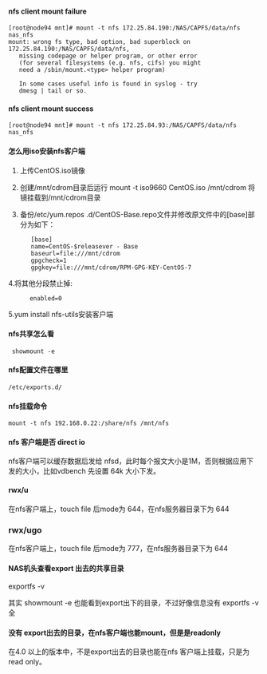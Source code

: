 #### nfs client mount failure

    [root@node94 mnt]# mount -t nfs 172.25.84.190:/NAS/CAPFS/data/nfs nas_nfs
    mount: wrong fs type, bad option, bad superblock on 172.25.84.190:/NAS/CAPFS/data/nfs,
       missing codepage or helper program, or other error
       (for several filesystems (e.g. nfs, cifs) you might
       need a /sbin/mount.<type> helper program)

       In some cases useful info is found in syslog - try
       dmesg | tail or so.

#### nfs client mount success

    [root@node94 mnt]# mount -t nfs 172.25.84.93:/NAS/CAPFS/data/nfs nas_nfs

#### 怎么用iso安装nfs客户端

1. 上传CentOS.iso镜像
2. 创建/mnt/cdrom目录后运行 mount -t iso9660 CentOS.iso /mnt/cdrom 将镜挂载到/mnt/cdrom目录
3. 备份/etc/yum.repos .d/CentOS-Base.repo文件并修改原文件中的[base]部分为如下：

          [base]
          name=CentOS-$releasever - Base
          baseurl=file:///mnt/cdrom
          gpgcheck=1
          gpgkey=file:///mnt/cdrom/RPM-GPG-KEY-CentOS-7

4.将其他分段禁止掉:

          enabled=0
          
5.yum install nfs-utils安装客户端

#### nfs共享怎么看

     showmount -e

#### nfs配置文件在哪里

    /etc/exports.d/

#### nfs挂载命令

    mount -t nfs 192.168.0.22:/share/nfs /mnt/nfs
    
#### nfs 客户端是否 direct io

nfs客户端可以缓存数据后发给 nfsd，此时每个报文大小是1M，否则根据应用下发的大小，比如vdbench 先设置 64k 大小下发。

#### rwx/u

在nfs客户端上，touch file 后mode为 644，在nfs服务器目录下为 644

### rwx/ugo

在nfs客户端上，touch file 后mode为 777，在nfs服务器目录下为 644

#### NAS机头查看export 出去的共享目录

   exportfs -v
   
其实 showmount -e 也能看到export出下的目录，不过好像信息没有 exportfs -v全

#### 没有 export出去的目录，在nfs客户端也能mount，但是是readonly

在4.0 以上的版本中，不是export出去的目录也能在nfs 客户端上挂载，只是为read only。
